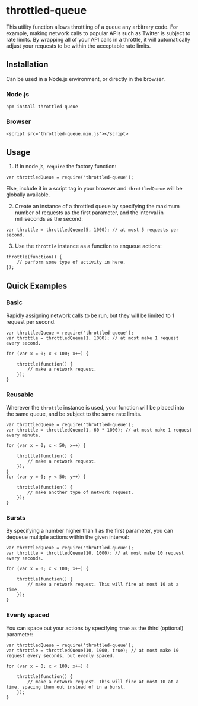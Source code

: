 # throttled-queue

This utility function allows throttling of a queue any arbitrary code. For example, making network calls to popular APIs
such as Twitter is subject to rate limits.  By wrapping all of your API calls in a throttle, it will automatically adjust
your requests to be within the acceptable rate limits.


## Installation
Can be used in a Node.js environment, or directly in the browser.
### Node.js
`npm install throttled-queue`
### Browser
`<script src="throttled-queue.min.js"></script>`
## Usage
1) If in node.js, `require` the factory function:
```
var throttledQueue = require('throttled-queue');
```
Else, include it in a script tag in your browser and `throttledQueue` will be globally available.

2) Create an instance of a throttled queue by specifying the maximum number of requests as the first parameter,
and the interval in milliseconds as the second:
```
var throttle = throttledQueue(5, 1000); // at most 5 requests per second.
```
3) Use the `throttle` instance as a function to enqueue actions:
```
throttle(function() {
    // perform some type of activity in here.
});
```
## Quick Examples
### Basic
Rapidly assigning network calls to be run, but they will be limited to 1 request per second.
```
var throttledQueue = require('throttled-queue');
var throttle = throttledQueue(1, 1000); // at most make 1 request every second.

for (var x = 0; x < 100; x++) {

    throttle(function() {
        // make a network request.
    });
}
```
### Reusable
Wherever the `throttle` instance is used, your function will be placed into the same queue, 
and be subject to the same rate limits.
```
var throttledQueue = require('throttled-queue');
var throttle = throttledQueue(1, 60 * 1000); // at most make 1 request every minute.

for (var x = 0; x < 50; x++) {

    throttle(function() {
        // make a network request.
    });
}
for (var y = 0; y < 50; y++) {

    throttle(function() {
        // make another type of network request.
    });
}
```
### Bursts
By specifying a number higher than 1 as the first parameter, you can dequeue multiple actions within the given interval:
```
var throttledQueue = require('throttled-queue');
var throttle = throttledQueue(10, 1000); // at most make 10 request every seconds.

for (var x = 0; x < 100; x++) {

    throttle(function() {
        // make a network request. This will fire at most 10 at a time.
    });
}
```
### Evenly spaced
You can space out your actions by specifying `true` as the third (optional) parameter:
```
var throttledQueue = require('throttled-queue');
var throttle = throttledQueue(10, 1000, true); // at most make 10 request every seconds, but evenly spaced.

for (var x = 0; x < 100; x++) {

    throttle(function() {
        // make a network request. This will fire at most 10 at a time, spacing them out instead of in a burst.
    });
}
```



